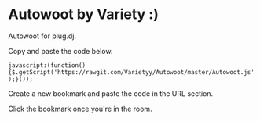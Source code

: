 Autowoot by Variety :)
========

Autowoot for plug.dj.

Copy and paste the code below. 

`javascript:(function(){$.getScript('https://rawgit.com/Varietyy/Autowoot/master/Autowoot.js');}());`

Create a new bookmark and paste the code in the URL section. 

Click the bookmark once you're in the room.
